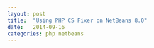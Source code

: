 ```yaml
---
layout: post
title:  "Using PHP CS Fixer on NetBeans 8.0"
date:   2014-09-16
categories: php netbeans
---
```

